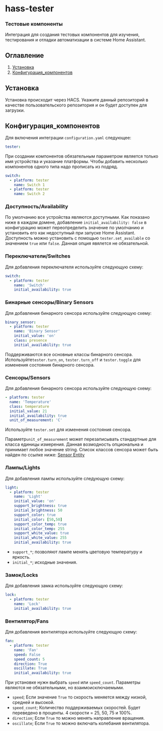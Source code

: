 # hass-tester
### Тестовые компоненты 
Интеграция для создания тестовых компонентов для изучения, тестирования и отладки автоматизации в системе Home Assistant.

## Оглавление
1. [Установка](#Установка)
2. [Конфигурация_компонентов](#Конфигурация_компонентов)

## Установка

Установка происходит через HACS. Укажите данный репозиторий в качестве пользовательского репозитория и он будет доступен для загрузки.

## Конфигурация_компонентов

Для включения интеграции `configuration.yaml` следующее:

```yaml
tester:
```
При создании компонентов обязательным параметром является только имя устройства и указание платформы.
Чтобы добавить несколько компонентов одного типа надо прописать из подряд.

```yaml
switch:
  - platform: tester
    name: Switch 1
  - platform: tester
    name: Switch 2
```

### Доступность/Availability

По умолчанию все устройства являются доступными.
Как показано ниже в каждом домене, добавление `initial_availability: false`
в конфигурацию может переопределить значение по умолчанию и установить его как недоступный при запуске Home Assistant.
Доступность можно установить с помощью `tester.set_available`
со значением `true` или `false`.
Данная опция явялется не обязательной.


### Переключатели/Switches

Для добавления переключателя используйте следующую схему:

```yaml
switch:
  - platform: tester
    name: 'Switch'
    initial_availability: true
```


### Бинарные сенсоры/Binary Sensors

Для добавления бинарного сенсора используйте следующую схему:

```yaml
binary_sensor:
  - platform: tester
    name: 'Binary Sensor'
    initial_value: 'on'
    class: presence
    initial_availability: true
```
Поддерживаются все основные классы бинарного сенсора.
Используйте`tester.turn_on`, `tester.turn_off` и `tester.toggle` для изменения состояния бинарного сенсора.


### Сенсоры/Sensors

Для добавления бинарного сенсора используйте следующую схему:

```yaml
- platform: tester
  name: 'Temperature'
  class: temperature
  initial_value: 21
  initial_availability: true
  unit_of_measurement: 'C'
```

Используйте `tester.set` для изменения состояния сенсора.

Параметр`unit_of_measurement` может перезаписывать стандартные для класса единицы измерения.
Данная возмодность опциональна и принимает любое значение string. Список классов сенсора может быть найден по ссылке ниже:
[Sensor Entity](https://developers.home-assistant.io/docs/core/entity/sensor/)

### Лампы/Lights

Для добавления лампы используйте следующую схему:

```yaml
light:
  - platform: tester
    name: 'Light'
    initial_value: 'on'
    support_brightness: true
    initial_brightness: 50
    support_color: true
    initial_color: [50,50]
    support_color_temp: true
    initial_color_temp: 255
    support_white_value: true
    initial_white_value: 255
    initial_availability: true
```

- `support_*`; позволяют лампе менять цветовую температуру и яркость.
- `initial_*`; исходные значения.
  
### Замок/Locks

Для добавления замка используйте следующую схему:

```yaml
lock:
  - platform: tester
    name: 'Lock'
    initial_availability: true
```


### Вентилятор/Fans

Для добавления вентилятора используйте следующую схему:

```yaml
fan:
  - platform: tester
    name: 'Fan'
    speed: False
    speed_count: 5
    direction: True
    oscillate: True
    initial_availability: true
```

 При установке нужн выбрать `speed` или `speed_count`. Параметры являются не обязательными, но взаимоисключаемыми.
- `speed`; Если значение `True` то скорость меняется между низкой, средней и высокой.
- `speed_count`; Количество поддерживаемых скоростей. Будет переведено в проценты.
 4 скорости = 25, 50, 75 и 100%.
- `direction`; Если `True` то можно менять направление вращения.
- `oscillate`; Если `True` то можно включать колебания вентилятора.
